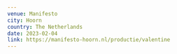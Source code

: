 ```yaml
---
venue: Manifesto
city: Hoorn
country: The Netherlands
date: 2023-02-04
link: https://manifesto-hoorn.nl/productie/valentine
---
```

